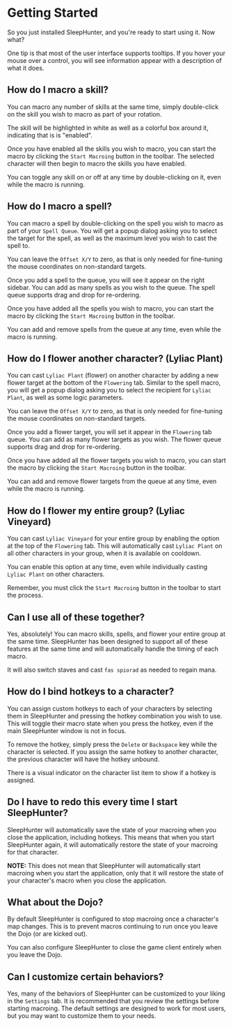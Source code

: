 # Getting Started

So you just installed SleepHunter, and you're ready to start using it. Now what?

One tip is that most of the user interface supports tooltips.
If you hover your mouse over a control, you will see information appear with a description of what it does.

## How do I macro a skill?

You can macro any number of skills at the same time, simply double-click on the skill you wish to macro as part of your rotation.

The skill will be highlighted in white as well as a colorful box around it, indicating that is is "enabled".

Once you have enabled all the skills you wish to macro, you can start the macro by clicking the `Start Macroing` button in the toolbar.
The selected character will then begin to macro the skills you have enabled.

You can toggle any skill on or off at any time by double-clicking on it, even while the macro is running.

## How do I macro a spell?

You can macro a spell by double-clicking on the spell you wish to macro as part of your `Spell Queue`.
You will get a popup dialog asking you to select the target for the spell, as well as the maximum level you wish to cast the spell to.

You can leave the `Offset X/Y` to zero, as that is only needed for fine-tuning the mouse coordinates on non-standard targets.

Once you add a spell to the queue, you will see it appear on the right sidebar. You can add as many spells as you wish to the queue.
The spell queue supports drag and drop for re-ordering.

Once you have added all the spells you wish to macro, you can start the macro by clicking the `Start Macroing` button in the toolbar.

You can add and remove spells from the queue at any time, even while the macro is running.

## How do I flower another character? (Lyliac Plant)

You can cast `Lyliac Plant` (flower) on another character by adding a new flower target at the bottom of the `Flowering` tab.
Similar to the spell macro, you will get a popup dialog asking you to select the recipient for `Lyliac Plant`, as well as some logic parameters.

You can leave the `Offset X/Y` to zero, as that is only needed for fine-tuning the mouse coordinates on non-standard targets.

Once you add a flower target, you will set it appear in the `Flowering` tab queue. You can add as many flower targets as you wish.
The flower queue supports drag and drop for re-ordering.

Once you have added all the flower targets you wish to macro, you can start the macro by clicking the `Start Macroing` button in the toolbar.

You can add and remove flower targets from the queue at any time, even while the macro is running.

## How do I flower my entire group? (Lyliac Vineyard)

You can cast `Lyliac Vineyard` for your entire group by enabling the option at the top of the `Flowering` tab.
This will automatically cast `Lyliac Plant` on all other characters in your group, when it is available on cooldown.

You can enable this option at any time, even while individually casting `Lyliac Plant` on other characters.

Remember, you must click the `Start Macroing` button in the toolbar to start the process.

## Can I use all of these together?

Yes, absolutely! You can macro skills, spells, and flower your entire group at the same time.
SleepHunter has been designed to support all of these features at the same time and will automatically handle the timing of each macro.

It will also switch staves and cast `fas spiorad` as needed to regain mana.

## How do I bind hotkeys to a character?

You can assign custom hotkeys to each of your characters by selecting them in SleepHunter and pressing the hotkey combination you wish to use.
This will toggle their macro state when you press the hotkey, even if the main SleepHunter window is not in focus.

To remove the hotkey, simply press the `Delete` or `Backspace` key while the character is selected.
If you assign the same hotkey to another character, the previous character will have the hotkey unbound.

There is a visual indicator on the character list item to show if a hotkey is assigned.

## Do I have to redo this every time I start SleepHunter?

SleepHunter will automatically save the state of your macroing when you close the application, including hotkeys.
This means that when you start SleepHunter again, it will automatically restore the state of your macroing for that character.

**NOTE:** This does not mean that SleepHunter will automatically start macroing when you start the application, only that it will restore the state of your character's macro when you close the application.

## What about the Dojo?

By default SleepHunter is configured to stop macroing once a character's map changes.
This is to prevent macros continuing to run once you leave the Dojo (or are kicked out).

You can also configure SleepHunter to close the game client entirely when you leave the Dojo.

## Can I customize certain behaviors?

Yes, many of the behaviors of SleepHunter can be customized to your liking in the `Settings` tab.
It is recommended that you review the settings before starting macroing.
The default settings are designed to work for most users, but you may want to customize them to your needs.
